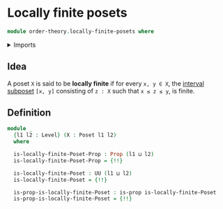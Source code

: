 # Locally finite posets

```agda
module order-theory.locally-finite-posets where
```

<details><summary>Imports</summary>

```agda
open import foundation.propositions
open import foundation.universe-levels

open import order-theory.finite-posets
open import order-theory.interval-subposets
open import order-theory.posets
```

</details>

## Idea

A poset `X` is said to be **locally finite** if for every `x, y ∈ X`, the
[interval subposet](order-theory.interval-subposets.md) `[x, y]` consisting of
`z : X` such that `x ≤ z ≤ y`, is finite.

## Definition

```agda
module _
  {l1 l2 : Level} (X : Poset l1 l2)
  where

  is-locally-finite-Poset-Prop : Prop (l1 ⊔ l2)
  is-locally-finite-Poset-Prop = {!!}

  is-locally-finite-Poset : UU (l1 ⊔ l2)
  is-locally-finite-Poset = {!!}

  is-prop-is-locally-finite-Poset : is-prop is-locally-finite-Poset
  is-prop-is-locally-finite-Poset = {!!}
```
